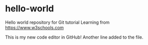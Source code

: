 # hello-world
Hello world repository for Git tutorial
Learning from https://www.w3schools.com

This is my new code editor in GitHub!
Another line added to the file.
